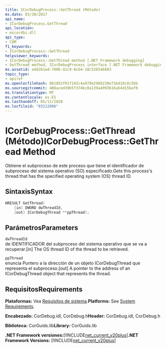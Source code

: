 ```yaml
---
title: ICorDebugProcess::GetThread (Método)
ms.date: 03/30/2017
api_name:
- ICorDebugProcess.GetThread
api_location:
- mscordbi.dll
api_type:
- COM
f1_keywords:
- ICorDebugProcess::GetThread
helpviewer_keywords:
- ICorDebugProcess::GetThread method [.NET Framework debugging]
- GetThread method, ICorDebugProcess interface [.NET Framework debugging]
ms.assetid: a48261ed-700b-41c9-8cb4-18c526546603
topic_type:
- apiref
ms.openlocfilehash: 081852f91f243c4a979e2969220e71bd10c8c56b
ms.sourcegitcommit: 488aced39b5f374bc0a139a4993616a54d15baf0
ms.translationtype: MT
ms.contentlocale: es-ES
ms.lasthandoff: 05/12/2020
ms.locfileid: "83212896"
---
```

# <a name="icordebugprocessgetthread-method"></a><span data-ttu-id="35068-102">ICorDebugProcess::GetThread (Método)</span><span class="sxs-lookup"><span data-stu-id="35068-102">ICorDebugProcess::GetThread Method</span></span>
<span data-ttu-id="35068-103">Obtiene el subproceso de este proceso que tiene el identificador de subproceso del sistema operativo (SO) especificado.</span><span class="sxs-lookup"><span data-stu-id="35068-103">Gets this process's thread that has the specified operating system (OS) thread ID.</span></span>  
  
## <a name="syntax"></a><span data-ttu-id="35068-104">Sintaxis</span><span class="sxs-lookup"><span data-stu-id="35068-104">Syntax</span></span>  
  
```cpp  
HRESULT GetThread(  
    [in] DWORD dwThreadId,  
    [out] ICorDebugThread **ppThread);  
```  
  
## <a name="parameters"></a><span data-ttu-id="35068-105">Parámetros</span><span class="sxs-lookup"><span data-stu-id="35068-105">Parameters</span></span>  
 `dwThreadId`  
 <span data-ttu-id="35068-106">de IDENTIFICADOR del subproceso del sistema operativo que se va a recuperar.</span><span class="sxs-lookup"><span data-stu-id="35068-106">[in] The OS thread ID of the thread to be retrieved.</span></span>  
  
 `ppThread`  
 <span data-ttu-id="35068-107">enuncia Puntero a la dirección de un objeto ICorDebugThread que representa el subproceso.</span><span class="sxs-lookup"><span data-stu-id="35068-107">[out] A pointer to the address of an ICorDebugThread object that represents the thread.</span></span>  
  
## <a name="requirements"></a><span data-ttu-id="35068-108">Requisitos</span><span class="sxs-lookup"><span data-stu-id="35068-108">Requirements</span></span>  
 <span data-ttu-id="35068-109">**Plataformas:** Vea [Requisitos de sistema](../../get-started/system-requirements.md).</span><span class="sxs-lookup"><span data-stu-id="35068-109">**Platforms:** See [System Requirements](../../get-started/system-requirements.md).</span></span>  
  
 <span data-ttu-id="35068-110">**Encabezado:** CorDebug.idl, CorDebug.h</span><span class="sxs-lookup"><span data-stu-id="35068-110">**Header:** CorDebug.idl, CorDebug.h</span></span>  
  
 <span data-ttu-id="35068-111">**Biblioteca:** CorGuids.lib</span><span class="sxs-lookup"><span data-stu-id="35068-111">**Library:** CorGuids.lib</span></span>  
  
 <span data-ttu-id="35068-112">**.NET Framework versiones:**[!INCLUDE[net_current_v20plus](../../../../includes/net-current-v20plus-md.md)]</span><span class="sxs-lookup"><span data-stu-id="35068-112">**.NET Framework Versions:** [!INCLUDE[net_current_v20plus](../../../../includes/net-current-v20plus-md.md)]</span></span>
